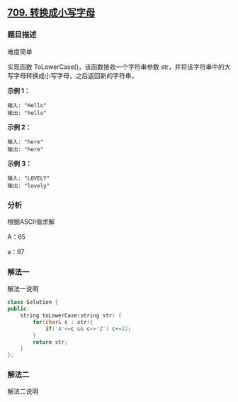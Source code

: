 ## [709. 转换成小写字母](https://leetcode-cn.com/problems/to-lower-case/)

### 题目描述

难度简单

实现函数 ToLowerCase()，该函数接收一个字符串参数 str，并将该字符串中的大写字母转换成小写字母，之后返回新的字符串。

**示例 1：**

```
输入: "Hello"
输出: "hello"
```

**示例 2：**

```
输入: "here"
输出: "here"
```

**示例** **3：**

```
输入: "LOVELY"
输出: "lovely"
```

### 分析

根据ASCII值求解

A：65

a：97

### 解法一

解法一说明

```c++
class Solution {
public:
    string toLowerCase(string str) {
        for(char& c : str){
            if('A'<=c && c<='Z') c+=32;
        }
        return str;
    }
};
```

### 解法二

解法二说明

```c++

```

